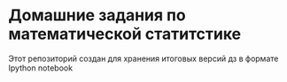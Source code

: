 # Домашние задания по математической статитстике
Этот репозиторий создан для хранения итоговых версий дз в формате Ipython notebook
